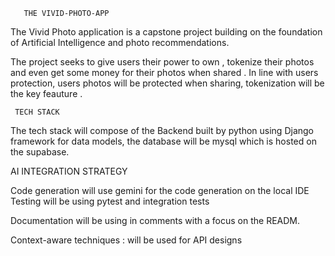 
       THE VIVID-PHOTO-APP
The Vivid Photo application is a capstone project building on the foundation of Artificial Intelligence and photo recommendations.

The project seeks to give users their power to own , tokenize their photos and even get some money for their photos when shared .
In line with users protection, users photos will be protected when sharing, tokenization will be the key feauture .

     TECH STACK
The tech stack will compose of the Backend built by python using Django framework for data models, the database will be mysql which is hosted on the supabase.


  AI INTEGRATION STRATEGY 

Code generation will use gemini for the code generation on the local IDE
Testing will be using pytest and integration tests

Documentation will be using in comments with a focus on the READM.

Context-aware techniques : will be used for API designs
